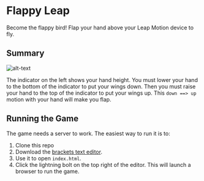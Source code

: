 # Flappy Leap
Become the flappy bird! Flap your hand above your Leap Motion device to fly.

Summary
---

![alt-text](http://i.imgur.com/3VfhceJ.png "Gameplay")

The indicator on the left shows your hand height. You must lower your hand to the bottom of the indicator to put your wings down. Then you must raise your hand to the top of the indicator to put your wings up. This ```down ==> up``` motion with your hand will make you flap.

Running the Game
---
The game needs a server to work. The easiest way to run it is to:
1. Clone this repo
2. Download the [brackets text editor](http://brackets.io/).
3. Use it to open ```index.html```.
4. Click the lightning bolt on the top right of the editor. This will launch a browser to run the game.